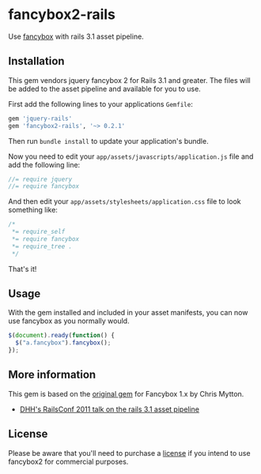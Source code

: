 fancybox2-rails
==============

Use [fancybox](http://www.fancyapps.com/fancybox/) with rails 3.1 asset pipeline.

## Installation

This gem vendors jquery fancybox 2 for Rails 3.1 and greater. The files
will be added to the asset pipeline and available for you to use.

First add the following lines to your applications `Gemfile`:

``` ruby
gem 'jquery-rails'
gem 'fancybox2-rails', '~> 0.2.1'
```

Then run `bundle install` to update your application's bundle.

Now you need to edit your `app/assets/javascripts/application.js`
file and add the following line:

``` javascript
//= require jquery
//= require fancybox
```

And then edit your `app/assets/stylesheets/application.css` file to
look something like:

``` css
/*
 *= require_self
 *= require fancybox
 *= require_tree .
 */
```

That's it!

## Usage

With the gem installed and included in your asset manifests, you can now
use fancybox as you normally would.

``` javascript
$(document).ready(function() {
  $("a.fancybox").fancybox();
});
```

## More information
This gem is based on the [original gem](https://github.com/hecticjeff/fancybox-rails) for Fancybox 1.x by Chris Mytton.

* [DHH's RailsConf 2011 talk on the rails 3.1 asset pipeline](http://www.youtube.com/watch?v=cGdCI2HhfAU)


## License
Please be aware that you'll need to purchase a [license](http://fancyapps.com/fancybox/#license) if you intend to use fancybox2 for commercial purposes.
